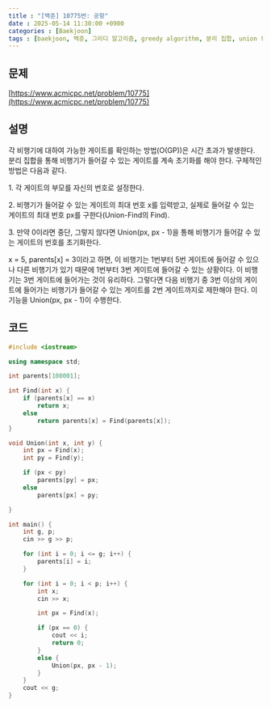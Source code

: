```yaml
---
title : "[백준] 10775번: 공항"
date : 2025-05-14 11:30:00 +0900
categories : [Baekjoon]
tags : [baekjoon, 백준, 그리디 알고리즘, greedy algorithm, 분리 집합, union find, 알고리즘, algorithm, ps]
---
```


## 문제

[https://www.acmicpc.net/problem/10775](https://www.acmicpc.net/problem/10775)

## 설명

각 비행기에 대하여 가능한 게이트를 확인하는 방법(O(GP))은 시간 초과가 발생한다. 분리 집합을 통해 비행기가 들어갈 수 있는 게이트를 계속 초기화를 해야 한다. 구체적인 방법은 다음과 같다.

1\. 각 게이트의 부모를 자신의 번호로 설정한다.

2\. 비행기가 들어갈 수 있는 게이트의 최대 번호 x를 입력받고, 실제로 들어갈 수 있는 게이트의 최대 번호 px를 구한다(Union-Find의 Find).

3\. 만약 0이라면 중단, 그렇지 않다면 Union(px, px - 1)을 통해 비행기가 들어갈 수 있는 게이트의 번호를 초기화한다.

x = 5, parents\[x\] = 3이라고 하면, 이 비행기는 1번부터 5번 게이트에 들어갈 수 있으나 다른 비행기가 있기 때문에 1번부터 3번 게이트에 들어갈 수 있는 상황이다. 이 비행기는 3번 게이트에 들어가는 것이 유리하다. 그렇다면 다음 비행기 중 3번 이상의 게이트에 들어가는 비행기가 들어갈 수 있는 게이트를 2번 게이트까지로 제한해야 한다. 이 기능을 Union(px, px - 1)이 수행한다.

## 코드

```cpp
#include <iostream>

using namespace std;

int parents[100001];

int Find(int x) {
	if (parents[x] == x)
		return x;
	else
		return parents[x] = Find(parents[x]);
}

void Union(int x, int y) {
	int px = Find(x);
	int py = Find(y);

	if (px < py)
		parents[py] = px;
	else
		parents[px] = py;

}

int main() {
	int g, p;
	cin >> g >> p;

	for (int i = 0; i <= g; i++) {
		parents[i] = i;
	}

	for (int i = 0; i < p; i++) {
		int x;
		cin >> x;

		int px = Find(x);

		if (px == 0) {
			cout << i;
			return 0;
		}
		else {
			Union(px, px - 1);
		}
	}
	cout << g;
}
```